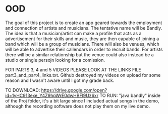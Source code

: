# OOD
The goal of this project is to create an app geared towards the employment and connection of artists and musicians. The tentative name will be Bandly. The idea is that a musician/artist can make a profile that acts as a advertisement for their skills and music, they are then capable of joining a band which will be a group of musicians. There will also be venues, which will be able to advertise their callendars in order to recruit bands. For artists there will be a similar relationship but the venue could also instead be a studio or single persojn looking for a comission.

FOR PARTS 3, 4 and 5 VIDEOS PLEASE LOOK AT THE LINKS FILE part3_and_part4_links.txt. Github destroyed my videos on upload for some reason and I wasn't aware until I got my grade back. 

TO DOWNLOAD: https://drive.google.com/open?id=1yHC913exe_Y4Z9hpWrE0dwHBFl9Uz6xr
TO RUN: "java bandly" inside of the Proj folder, it's a bit large since I included actual songs in the demo, although the recording software does not play them on my live demo.
